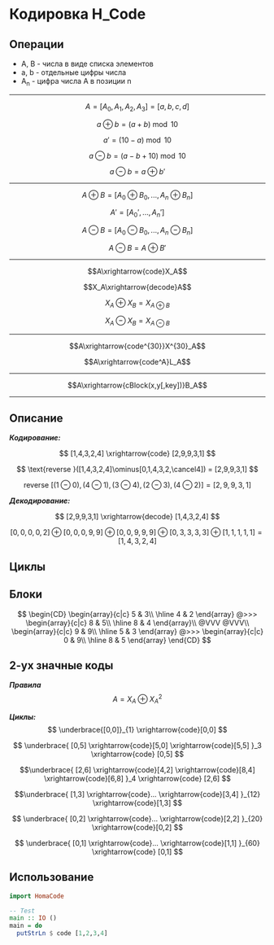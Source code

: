 # Кодировка H_Code

## Операции
- A, B - числа в виде списка элементов
- a, b - отдельные цифры числа
- A<sub>n</sub> - цифра числа A в позиции n

---

$$A = [A_0,A_1,A_2,A_3] = [a,b,c,d]$$

$$a \oplus b=(a + b)\bmod10$$

$$a' = (10 - a)\bmod 10$$

$$a \ominus b=(a - b + 10)\bmod10$$

$$a \ominus b = a\oplus b'$$

---

$$A \oplus B = [A_0\oplus B_0,...,A_n\oplus B_n]$$

$$A' = [A_0',...,A_n']$$

$$A \ominus B = [A_0 \ominus B_0,...,A_n \ominus B_n]$$

$$A \ominus B = A\oplus B'$$

---

$$A\xrightarrow{code}X_A$$

$$X_A\xrightarrow{decode}A$$

$$X_A\oplus X_B=X_{A\oplus B}$$

$$X_A\ominus X_B=X_{A\ominus B}$$

---

$$A\xrightarrow{code^{30}}X^{30}_A$$

$$A\xrightarrow{code^A}L_A$$

---

$$A\xrightarrow{cBlock(x,y[,key])}B_A$$

---

## Описание
***Кодирование:***


$$
[1,4,3,2,4]
\xrightarrow{code}
[2,9,9,3,1]
$$

$$
\text{reverse }([1,4,3,2,4]\ominus[0,1,4,3,2,\cancel4]) = [2,9,9,3,1]
$$

$$
\text{reverse }[(1\ominus0),(4\ominus1),(3\ominus4),(2\ominus3),(4\ominus2)] = [2,9,9,3,1]
$$

***Декодирование:***

$$
[2,9,9,3,1]
\xrightarrow{decode}
[1,4,3,2,4]
$$

$$[0,0,0,0,2]\oplus[0,0,0,9,9]\oplus[0,0,9,9,9]\oplus[0,3,3,3,3]\oplus[1,1,1,1,1]=[1,4,3,2,4]$$

## Циклы

## Блоки

$$
\begin{CD}
  \begin{array}{c|c}
    5 & 3\\
    \hline
    4 & 2
  \end{array}
  @>>>
  \begin{array}{c|c}
    8 & 5\\
    \hline
    8 & 4
  \end{array}\\
  @VVV @VVV\\
  \begin{array}{c|c}
    9 & 9\\
    \hline
    5 & 3
  \end{array}
  @>>>
  \begin{array}{c|c}
    0 & 9\\
    \hline
    8 & 5
  \end{array}
\end{CD}
$$

## 2-ух значные коды

***Правила***
$$
A = X_A\oplus X^2_A
$$

***Циклы:***
$$
\underbrace{[0,0]}_{1}
\xrightarrow{code}[0,0]
$$

$$
\underbrace{
  [0,5]
  \xrightarrow{code}[5,0]
  \xrightarrow{code}[5,5]
  }_3
\xrightarrow{code}
[0,5]
$$

$$\underbrace{
  [2,6]
  \xrightarrow{code}[4,2]
  \xrightarrow{code}[8,4]
  \xrightarrow{code}[6,8]
  }_4
\xrightarrow{code}
[2,6]
$$

$$\underbrace{
  [1,3]
  \xrightarrow{code}...
  \xrightarrow{code}[3,4]
  }_{12}
\xrightarrow{code}[1,3]
$$

$$
\underbrace{
  [0,2]
  \xrightarrow{code}...
  \xrightarrow{code}[2,2]
  }_{20}
\xrightarrow{code}[0,2]
$$

$$
\underbrace{
  [0,1]
  \xrightarrow{code}...
  \xrightarrow{code}[1,1]
  }_{60}
\xrightarrow{code}
[0,1]
$$

## Использование

```haskell
import HomaCode

-- Test
main :: IO ()
main = do
  putStrLn $ code [1,2,3,4]
```
